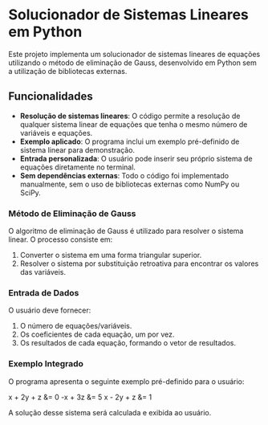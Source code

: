 # Solucionador de Sistemas Lineares em Python

Este projeto implementa um solucionador de sistemas lineares de equações utilizando o método de eliminação de Gauss, desenvolvido em Python sem a utilização de bibliotecas externas.

## Funcionalidades

- **Resolução de sistemas lineares**: O código permite a resolução de qualquer sistema linear de equações que tenha o mesmo número de variáveis e equações.
- **Exemplo aplicado**: O programa inclui um exemplo pré-definido de sistema linear para demonstração.
- **Entrada personalizada**: O usuário pode inserir seu próprio sistema de equações diretamente no terminal.
- **Sem dependências externas**: Todo o código foi implementado manualmente, sem o uso de bibliotecas externas como NumPy ou SciPy.

### Método de Eliminação de Gauss

O algoritmo de eliminação de Gauss é utilizado para resolver o sistema linear. O processo consiste em:
1. Converter o sistema em uma forma triangular superior.
2. Resolver o sistema por substituição retroativa para encontrar os valores das variáveis.

### Entrada de Dados

O usuário deve fornecer:
1. O número de equações/variáveis.
2. Os coeficientes de cada equação, um por vez.
3. Os resultados de cada equação, formando o vetor de resultados.

### Exemplo Integrado

O programa apresenta o seguinte exemplo pré-definido para o usuário:

x + 2y + z &= 0 
-x + 3z &= 5 
x - 2y + z &= 1

A solução desse sistema será calculada e exibida ao usuário.


